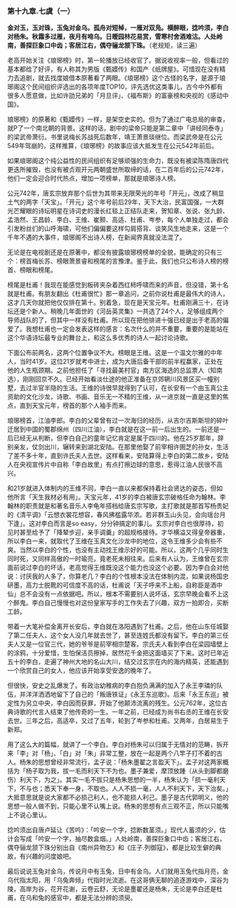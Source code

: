 ### 第十九章.七虞（一）

**金对玉，玉对珠，玉兔对金乌。孤舟对短棹，一雁对双凫。横醉眼，捻吟须，李白对杨朱。秋霜多过雁，夜月有啼乌。日暧园林花易赏，雪寒村舍酒难沽。人处岭南，善探巨象口中齿；客居江右，偶夺骊龙颔下珠。**（老规矩，读三遍）

老高开始关注《琅琊榜》时，第一轮播放已经收官了。据说收视率一般，但看过的基本都给了好评，有人称其为男版《甄嬛传》和国产《纸牌屋》。可惜现在没有精力去追剧，就去找度娘借本原著看了两眼。《琅琊榜》这个古怪的名字，是源于琅琊阁这个民间组织评选出的各项年度TOP10，评先选优这类事儿，古今中外都有很多人愿意做，比如许劭兄弟的「月旦评」、《福布斯》的富豪榜和央视的《感动中国》。

琅琊榜》的原著和《甄嬛传》一样，是架空史实的。但为了通过广电总局的审查，就P了一个南北朝的背景。这样的话，剧中的梁帝只能是第二章中「讲经同泰寺」的梁武帝萧衍。书里说梅长苏战死后数年，靖王萧景琰继位。而梁武帝是在公元549年驾崩的，这样推算，《琅琊榜》的故事应该大抵发生在公元542年前后。

如果琅琊阁这个纯公益性的民间组织有足够顽强的生命力，既没有被梁陈隋唐四代更迭所摧毁，也没有被贞观开元两朝盛世所取缔的话，在二百年后的公元742年，他们一定会迎合时代热点，增加一项榜单，那就是琅琊诗人榜。

公元742年，唐玄宗放弃那个后世为其带来无限荣光的年号「开元」，改成了稍显土气的两字「天宝」。「开元」这个年号前后29年，天下大治，民富国强，一大群光芒耀眼的诗坛明星在诗词史的漫长红毯上正结队走来，贺知章、张说、张九龄、孟浩然、王昌龄、李白、王维、崔颢、高适、杜甫、岑参，每个人单独走过，都会引发粉丝们的山呼海啸，可他们偏偏要这样勾肩搭背、谈笑风生地走来，这是一个千年不遇的大事件，琅琊阁不出诗人榜，在新闻界真就没法混了。

无论是在电视剧还是在原著中，都没有披露琅琊榜榜单的全貌，能确定的只有三个：榜首梅长苏、榜眼萧景睿和榜尾的言豫津。鉴于此，我们也只公布诗人榜的榜首、榜眼和榜尾。

榜尾是杜甫！我现在能感觉到板砖夹杂着西红柿呼啸而来的声音，但没错，第十名就是杜甫。有朋友翻出《杜甫很忙》那一章追问，之前你说杜甫是最伟大的诗人，这才几天你就把他仅仅排在第十。别着急，现在是天宝元年。杜甫刚满三十，在诗坛还是个新人。稍晚几年面世的《河岳英灵集》一共选了24个人，足够组成两个导师战队的了，但其中一样没有杜甫。所以现在把他排进十强已经是出于老高的偏爱了。我想杜甫也一定会发表这样的感言：名次什么的并不重要，重要的是能站在这个华语诗坛最专业的舞台上，和这么多优秀的诗人一起讨论诗歌。

下面公布前两名，这两个位置争议不大。榜眼是王维。这是一个温文尔雅的中年人，当时41岁。这位21岁就考中进士，成为大唐后备干部的前半程赢家，正处在他的人生瓶颈期。之前他担任了「寻找最美村官」南方区海选的总监票人（知南选），刚刚回京不久。已经开始看淡仕途的他正准备在京郊辋川风景区买一幢别墅，去过半官半隐的生活。王维的诗很早就得到了认可，在长安有一个由玉真公主资助的文化沙龙，诗歌、书画、音乐无一不精的王维，从一进京就一直是这里的焦点，直到天宝元年，榜首的那个人袖手而来。

琅琊榜首，江油李郎。李白的父辈曾有过一次海归的经历，从吉尔吉斯斯坦的碎叶迁居到中国的蜀郡绵州（四川江油），李白就是在这一前一后出生的。一前还是一后已经无从判断，但李白自己的童年记忆肯定是属于四川的。他在25岁那年，辞别亲友，仗剑出川，辗转来到湖北安陆。在那里他娶了前宰相许圉芝的孙女，生活了差不多十年，直到许氏夫人去世。这样看来，安陆算得上李白的第二故乡，安陆人在央视宣传片中自称「李白故里」有点打擦边球的意思，惹得江油人民很不高兴。

和21岁就进入体制内的王维不同，李白一直以来都保持着社会贤达的姿态，但如他所言「天生我材必有用」。天宝元年，41岁的李白被唐玄宗破格任命为翰林。李翰林的职责就是和著名音乐人李龟年搭档给唐玄宗写歌，主打歌就是那首写杨贵妃的《清平调》「云想衣裳花想容，春风拂槛露华浓。若非群玉山头见，会向瑶台月下逢」。这对李白而言是so easy，分分钟搞定的事儿。玄宗对李白也很厚待，初见时甚至给予了「降辇步迎，亲手调羹」的超规格接待。才华横溢又得皇帝器重，所以李白一来，就取代了王维在玉真文化沙龙中的地位，这令王维多少会有些不爽。当然以李白的个性，也没有主动找王维示好的可能。所以，这两个几乎同时生同时死，又同样高傲的一时瑜亮，竟老死未相往来。后来有人认为，王维曾在玄宗面前说过李白的坏话，老高觉得王维既没这个能力也没这个必要。因为李白会对他说：讨厌我的人多了，你算老几？李白的个性根本没法在体制内混，如果说杨国忠研墨，高力士脱靴的可信度不高的话，杜甫说「天子呼来不上船，自称臣是酒中仙」总不会没有一点依据吧。所以，根本不需要别人说坏话，玄宗早晚会看不上这个醉鬼。李白自己慢慢也对这份皇家写手的工作失去了兴趣，双方一拍即合，买断工龄。

带着一大笔补偿金离开长安后，李白就在洛阳遇到了杜甫。之后，他在山东任城娶了第二任夫人，这个女人没几年就去世了，甚至连姓氏都没有留下。李白的第三任夫人又是一位官三代，她的爷爷是前宰相宗楚客。宗氏夫人看到李白在梁园墙壁上的涂鸦，十分爱惜，生怕保洁员擦掉，居然花千金把这面墙买了下来。这时已年近五十的李白，走遍了神州大地的名山大川，结交过玄宗在内的海内精英，还能遇到一个欣赏自己的女人，他应该开始享受安逸的晚年了。

但很快，安史之乱爆发了。有政治幼稚病的李白抱负满满的加入了永王李璘的队伍，并洋洋洒洒地留下了自己的「叛唐铁证」《永王东巡歌》。后来「永王东巡」被定性为另立中央，李白因而获罪，开始了他颠沛流离的残生。公元762年，这位古典诗歌的代言人结束了他传奇的一生。一年之前，已经成为尚书右丞的王维在长安去世。三年之后，高适卒，又过了五年，轮到了岑参和杜甫。又两年，白居易生于新郑。

用了这么大的篇幅，就讲了一个李白。李白对杨朱可以归属于无情对的范畴，拆开来「李」对「杨」、「白」对「朱」非常工整，放在一起是两个八竿子打不着的古人。杨朱的思想曾经非常流行，孟子说：「杨朱墨翟之言盈天下」。孟子对这两家概括为「杨子取为我，拔一毛而利天下不为也。墨子兼爱，摩顶放踵（从头到脚都磨伤）利天下，为之」。其实一毛不拔只是杨朱思想的一半，杨朱认为「损一毫利天下，不与也；悉天下奉一身，不取也。人人不损一毫，人人不利天下，天下治矣。」大抵意思就是说大家都不必损己利人，也不能损人利己。墨子是古代郭明义，他的思想一般人做不到，只能心里不认嘴上说。杨朱的思想有点三观不正，所以只能嘴上不说心里认。

捻吟须出自唐卢延让《苦吟》：「吟安一个字，捻断数茎须。」现代人蓄须的少，估计会写成「吟安一个字，抽尽数盒烟。」人处岭南，善探巨象口中齿；客居江右，偶夺骊龙颔下珠分别出自《南州异物志》和《庄子.列御寇》，都是比较生僻的典故，有兴趣的问度娘吧。

最后说说玉兔对金乌，传说月中有玉兔，日中有金乌。人们就用玉兔代指月亮，金乌代指太阳，用「乌兔奔倾」代指时光流逝。在这哥俩无聊的追逐游戏中，深谷为陵，高岸为谷，花开花谢，云卷云舒，无论是墨翟还是杨朱，无论是李白还是杜甫，在乌和兔的感官中，都是无法分辨的须臾。